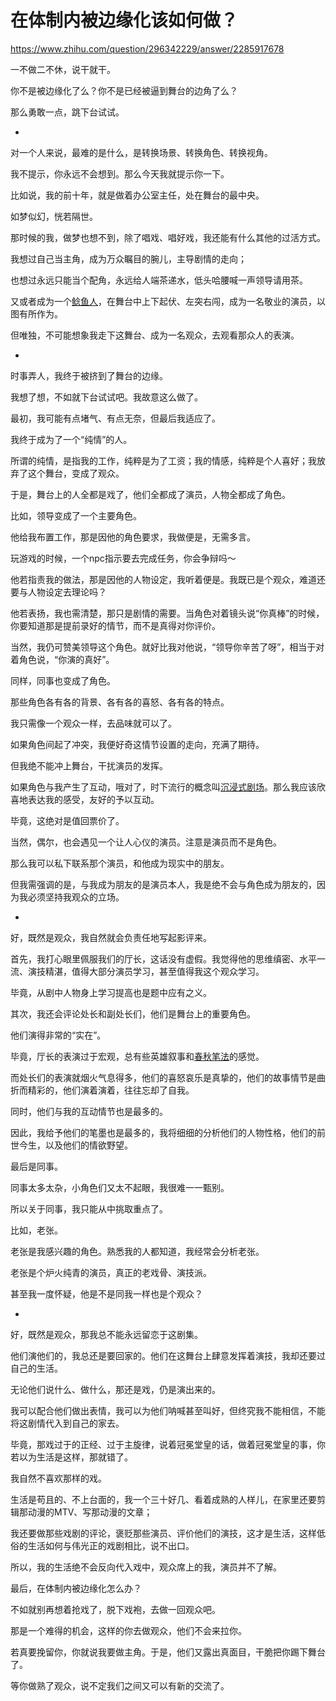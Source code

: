 # 在体制内被边缘化该如何做？

https://www.zhihu.com/question/296342229/answer/2285917678

一不做二不休，说干就干。

你不是被边缘化了么？你不是已经被逼到舞台的边角了么？

那么勇敢一点，跳下台试试。

-

对一个人来说，最难的是什么，是转换场景、转换角色、转换视角。

我不提示，你永远不会想到。那么今天我就提示你一下。

比如说，我的前十年，就是做着办公室主任，处在舞台的最中央。

如梦似幻，恍若隔世。

那时候的我，做梦也想不到，除了唱戏、唱好戏，我还能有什么其他的过活方式。

我想过自己当主角，成为万众瞩目的腕儿，主导剧情的走向；

也想过永远只能当个配角，永远给人端茶递水，低头哈腰喊一声领导请用茶。

又或者成为一个[鲶鱼人](https://www.zhihu.com/search?q=%E9%B2%B6%E9%B1%BC%E4%BA%BA&search_source=Entity&hybrid_search_source=Entity&hybrid_search_extra=%7B%22sourceType%22%3A%22answer%22%2C%22sourceId%22%3A2285917678%7D)，在舞台中上下起伏、左突右闯，成为一名敬业的演员，以图有所作为。

但唯独，不可能想象我走下这舞台、成为一名观众，去观看那众人的表演。

-

时事弄人，我终于被挤到了舞台的边缘。

我想了想，不如就下台试试吧。我故意这么做了。

最初，我可能有点堵气、有点无奈，但最后我适应了。

我终于成为了一个“纯情”的人。

所谓的纯情，是指我的工作，纯粹是为了工资；我的情感，纯粹是个人喜好；我放弃了这个舞台，变成了观众。

于是，舞台上的人全都是戏了，他们全都成了演员，人物全都成了角色。

比如，领导变成了一个主要角色。

他给我布置工作，那是因他的角色要求，我做便是，无需多言。

玩游戏的时候，一个npc指示要去完成任务，你会争辩吗～

他若指责我的做法，那是因他的人物设定，我听着便是。我既已是个观众，难道还要与人物设定去理论吗？

他若表扬，我也需清楚，那只是剧情的需要。当角色对着镜头说“你真棒”的时候，你要知道那是提前录好的情节，而不是真得对你评价。

当然，我仍可赞美领导这个角色。就好比我对他说，“领导你辛苦了呀”，相当于对着角色说，“你演的真好”。

同样，同事也变成了角色。

那些角色各有各的背景、各有各的喜怒、各有各的特点。

我只需像一个观众一样，去品味就可以了。

如果角色间起了冲突，我便好奇这情节设置的走向，充满了期待。

但我绝不能冲上舞台，干扰演员的发挥。

如果角色与我产生了互动，哦对了，时下流行的概念叫[沉浸式剧场](https://www.zhihu.com/search?q=%E6%B2%89%E6%B5%B8%E5%BC%8F%E5%89%A7%E5%9C%BA&search_source=Entity&hybrid_search_source=Entity&hybrid_search_extra=%7B%22sourceType%22%3A%22answer%22%2C%22sourceId%22%3A2285917678%7D)。那么我应该欣喜地表达我的感受，友好的予以互动。

毕竟，这绝对是值回票价了。

当然，偶尔，也会遇见一个让人心仪的演员。注意是演员而不是角色。

那么我可以私下联系那个演员，和他成为现实中的朋友。

但我需强调的是，与我成为朋友的是演员本人，我是绝不会与角色成为朋友的，因为我必须坚持我观众的立场。

-

好，既然是观众，我自然就会负责任地写起影评来。

首先，我打心眼里佩服我们的厅长，这话没有虚假。我觉得他的思维缜密、水平一流、演技精湛，值得大部分演员学习，甚至值得我这个观众学习。

毕竟，从剧中人物身上学习提高也是题中应有之义。

其次，我还会评论处长和副处长们，他们是舞台上的重要角色。

他们演得非常的“实在”。

毕竟，厅长的表演过于宏观，总有些英雄叙事和[春秋笔法](https://www.zhihu.com/search?q=%E6%98%A5%E7%A7%8B%E7%AC%94%E6%B3%95&search_source=Entity&hybrid_search_source=Entity&hybrid_search_extra=%7B%22sourceType%22%3A%22answer%22%2C%22sourceId%22%3A2285917678%7D)的感觉。

而处长们的表演就烟火气息得多，他们的喜怒哀乐是真挚的，他们的故事情节是曲折而精彩的，他们演着演着，往往忘却了自我。

同时，他们与我的互动情节也是最多的。

因此，我给予他们的笔墨也是最多的，我将细细的分析他们的人物性格，他们的前世今生，以及他们的情欲野望。

最后是同事。

同事太多太杂，小角色们又太不起眼，我很难一一甄别。

所以关于同事，我只能从中挑取重点了。

比如，老张。

老张是我感兴趣的角色。熟悉我的人都知道，我经常会分析老张。

老张是个炉火纯青的演员，真正的老戏骨、演技派。

甚至我一度怀疑，他是不是同我一样也是个观众？

-

好，既然是观众，那我总不能永远留恋于这剧集。

他们演他们的，我总还是要回家的。他们在这舞台上肆意发挥着演技，我却还要过自己的生活。

无论他们说什么、做什么，那还是戏，仍是演出来的。

我可以配合他们做出表情，我可以为他们呐喊甚至叫好，但终究我不能相信，不能将这剧情代入到自己的家去。

毕竟，那戏过于的正经、过于主旋律，说着冠冕堂皇的话，做着冠冕堂皇的事，你若以为生活是这样，那就错了。

我自然不喜欢那样的戏。

生活是苟且的、不上台面的，我一个三十好几、看着成熟的人样儿，在家里还要剪辑那动漫的MTV、写那动漫的文章；

我还要做那些戏剧的评论，褒贬那些演员、评价他们的演技，这才是生活，这样低俗的生活如何与伟光正的戏剧相比，说不出口。

所以，我的生活绝不会反向代入戏中，观众席上的我，演员并不了解。

最后，在体制内被边缘化怎么办？

不如就别再想着抢戏了，脱下戏袍，去做一回观众吧。

那是一个难得的机会，这样的你去做观众，他们不会来拉你。

若真要挽留你，你就说我要做主角。于是，他们又露出真面目，干脆把你踢下舞台了。

等你做熟了观众，说不定我们之间又可以有新的交流了。